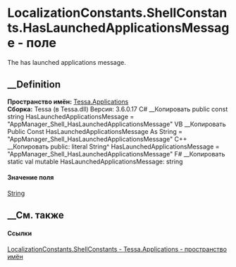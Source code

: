 # LocalizationConstants.ShellConstants.HasLaunchedApplicationsMessage - поле
The has launched applications message.
## __Definition
 **Пространство имён:** [Tessa.Applications](N_Tessa_Applications.htm)  
 **Сборка:** Tessa (в Tessa.dll) Версия: 3.6.0.17
C# __Копировать
     public const string HasLaunchedApplicationsMessage = "AppManager_Shell_HasLaunchedApplicationsMessage"
VB __Копировать
     Public Const HasLaunchedApplicationsMessage As String = "AppManager_Shell_HasLaunchedApplicationsMessage"
C++ __Копировать
     public:
    literal String^ HasLaunchedApplicationsMessage = "AppManager_Shell_HasLaunchedApplicationsMessage"
F# __Копировать
     static val mutable HasLaunchedApplicationsMessage: string
#### Значение поля
[String](https://learn.microsoft.com/dotnet/api/system.string)
##  __См. также
#### Ссылки
[LocalizationConstants.ShellConstants -
](T_Tessa_Applications_LocalizationConstants_ShellConstants.htm)
[Tessa.Applications - пространство имён](N_Tessa_Applications.htm)
